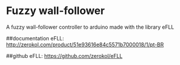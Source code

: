 Fuzzy wall-follower
==================
A fuzzy wall-follower controller  to arduino made with the library eFLL 

##documentation eFLL:
http://zerokol.com/product/51e93616e84c5571b7000018/1/pt-BR

##github eFLL:
https://github.com/zerokol/eFLL

